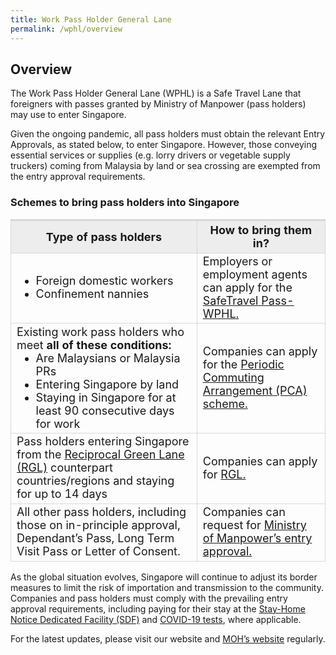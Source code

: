 ```yaml
---
title: Work Pass Holder General Lane
permalink: /wphl/overview
---
```


## Overview 

The Work Pass Holder General Lane (WPHL) is a Safe Travel Lane that foreigners with passes granted by Ministry of Manpower (pass holders) may use to enter Singapore.

Given the ongoing pandemic, all pass holders must obtain the relevant Entry Approvals, as stated below, to enter Singapore.
However, those conveying essential services or supplies (e.g. lorry drivers or vegetable supply truckers) coming from Malaysia by land or sea crossing are exempted from the entry approval requirements.

### Schemes to bring pass holders into Singapore 

<table>
  <thead>
    <tr>
    <th style="margin-top:0px; margin-bottom:0px; font-size:18px; border-top:3px solid #D8D8D8; border-left:1px solid #D8D8D8; border-right:1px solid #D8D8D8; background-color:#EDEDED">Type of pass holders</th>
    <th style="margin-top:0px; margin-bottom:0px; font-size:18px; border-top:3px solid #D8D8D8; border-left:1px solid #D8D8D8; border-right:1px solid #D8D8D8; background-color:#EDEDED">How to bring them in?</th>
    </tr>
    </thead>
    <tbody>
<tr>
<td style="font-size:18px; border-bottom:1px solid #D8D8D8; border-right:1px solid #D8D8D8;  border-left:1px solid #D8D8D8; border-top:1px solid #D8D8D8;">
  <ol style="margin-top:0px; margin-bottom:0px; font-size:18px; list-style-type:disc;">
    <li style="margin-top:0px; margin-bottom:0px; font-size:18px;">Foreign domestic workers</li>
  <li style="margin-top:0px; margin-bottom:0px; font-size:18px;">Confinement nannies</li>
  </ol>  
  </td>
<td style="font-size:18px; border-bottom:1px solid #D8D8D8; border-right:1px solid #D8D8D8;  border-left:1px solid #D8D8D8; border-top:1px solid #D8D8D8;">Employers or employment agents can apply for the <a href="/wphl/fdwcn-requirements-and-process">SafeTravel Pass-WPHL.</a></td>
</tr>
<tr>
<td style="font-size:18px; border-bottom:1px solid #D8D8D8; border-right:1px solid #D8D8D8;  border-left:1px solid #D8D8D8; border-top:1px solid #D8D8D8;">Existing work pass holders who meet <b>all of these conditions:</b>
   <ol style="margin-top:0px; margin-bottom:0px; font-size:18px; list-style-type:disc;">
    <li style="margin-top:0px; margin-bottom:0px; font-size:18px;">Are Malaysians or Malaysia PRs</li>
  <li style="margin-top:0px; margin-bottom:0px; font-size:18px;">Entering Singapore by land</li>
       <li style="margin-top:0px; margin-bottom:0px; font-size:18px;">Staying in Singapore for at least 90 consecutive days for work </li>
  </ol>    
  </td>
<td style="font-size:18px; border-bottom:1px solid #D8D8D8; border-right:1px solid #D8D8D8;  border-left:1px solid #D8D8D8; border-top:1px solid #D8D8D8;">Companies can apply for the <a href="/pca/overview">Periodic Commuting Arrangement (PCA) scheme.</a></td>
</tr>
<tr>
<td style="font-size:18px; border-bottom:1px solid #D8D8D8; border-right:1px solid #D8D8D8;  border-left:1px solid #D8D8D8; border-top:1px solid #D8D8D8;">Pass holders entering Singapore from the <a href="/rgl/overview">Reciprocal Green Lane (RGL)</a> counterpart countries/regions and staying for up to 14 days </td>
<td style="font-size:18px; border-bottom:1px solid #D8D8D8; border-right:1px solid #D8D8D8;  border-left:1px solid #D8D8D8; border-top:1px solid #D8D8D8;">Companies can apply for <a href="/rgl/overview">RGL.</a></td>
</tr>
<tr>
<td style="font-size:18px; border-bottom:1px solid #D8D8D8; border-right:1px solid #D8D8D8;  border-left:1px solid #D8D8D8; border-top:1px solid #D8D8D8;">All other pass holders, including those on in-principle approval, Dependant’s Pass, Long Term Visit Pass or Letter of Consent.</td>
<td style="font-size:18px; border-bottom:1px solid #D8D8D8; border-right:1px solid #D8D8D8;  border-left:1px solid #D8D8D8; border-top:1px solid #D8D8D8;">Companies can request for <a href="http://www.mom.gov.sg/covid-19/how-to-bring-pass-holders-into-singapore">Ministry of Manpower’s entry approval.</a></td>
</tr>
</tbody>
</table>

As the global situation evolves, Singapore will continue to adjust its border measures to limit the risk of importation and transmission to the community. Companies and pass holders must comply with the prevailing entry approval requirements, including paying for their stay at the [Stay-Home Notice Dedicated Facility (SDF)](/health/shn/sdf) and [COVID-19 tests](/health/covid19-tests), where applicable.

For the latest updates, please visit our website and [MOH’s website](https://www.moh.gov.sg/) regularly.
